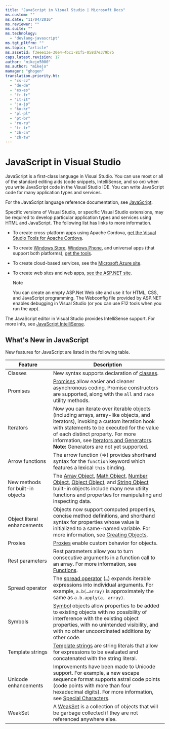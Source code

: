 ```yaml
---
title: "JavaScript in Visual Studio | Microsoft Docs"
ms.custom: ""
ms.date: "11/04/2016"
ms.reviewer: ""
ms.suite: ""
ms.technology: 
  - "devlang-javascript"
ms.tgt_pltfrm: ""
ms.topic: "article"
ms.assetid: f3eee13e-30e4-4bc1-81f5-058d7e379b75
caps.latest.revision: 17
author: "mikejo5000"
ms.author: "mikejo"
manager: "ghogen"
translation.priority.ht: 
  - "cs-cz"
  - "de-de"
  - "es-es"
  - "fr-fr"
  - "it-it"
  - "ja-jp"
  - "ko-kr"
  - "pl-pl"
  - "pt-br"
  - "ru-ru"
  - "tr-tr"
  - "zh-cn"
  - "zh-tw"
---
```

# JavaScript in Visual Studio
JavaScript is a first-class language in Visual Studio. You can use most or all of the standard editing aids (code snippets, IntelliSense, and so on) when you write JavaScript code in the Visual Studio IDE. You can write JavaScript code for many application types and services.  
  
 For the JavaScript language reference documentation, see [JavaScript](http://msdn.microsoft.com/library/d1et7k7c\(v=vs.94\).aspx).  
  
 Specific versions of Visual Studio, or specific Visual Studio extensions, may be required to develop particular application types and services using HTML and JavaScript. The following list has links to more information.  
  
-   To create cross-platform apps using Apache Cordova, [get the Visual Studio Tools for Apache Cordova](http://go.microsoft.com/fwlink/p/?LinkId=397606).  
  
-   To create [Windows Store](http://dev.windows.com/develop), [Windows Phone](http://dev.windows.com/develop), and universal apps (that support both platforms), [get the tools](http://dev.windows.com/en-us/develop/downloads).  
  
-   To create cloud-based services, see the [Microsoft Azure site](http://azure.microsoft.com/documentation/).  
  
-   To create web sites and web apps, [see the ASP.NET site](http://www.asp.net/get-started/websites).  
  
    > [!NOTE]
    >  You can create an empty ASP.Net Web site and use it for HTML, CSS, and JavaScript programming. The Webconfig file provided by ASP.NET enables debugging in Visual Studio (or you can use F12 tools when you run the app).  
  
 The JavaScript editor in Visual Studio provides IntelliSense support. For more info, see [JavaScript IntelliSense](../ide/javascript-intellisense.md).  
  
## What's New in JavaScript  
 New features for JavaScript are listed in the following table.  
  
|Feature|Description|  
|-------------|-----------------|  
|Classes|New syntax supports declaration of [classes](../Topic/class%20Statement%20\(JavaScript\).md).|  
|Promises|[Promises](../Topic/Promise%20Object%20\(JavaScript\).md) allow easier and cleaner asynchronous coding. Promise constructors are supported, along with the `all` and `race` utility methods.|  
|Iterators|Now you can iterate over iterable objects (including arrays, array-like objects, and iterators), invoking a custom iteration hook with statements to be executed for the value of each distinct property. For more information, see [Iterators and Generators](../Topic/Iterators%20and%20Generators%20\(JavaScript\).md). **Note:**  Generators are not yet supported.|  
|Arrow functions|The arrow function (=>) provides shorthand syntax for the `function` keyword which features a lexical `this` binding.|  
|New methods for built-in objects|The [Array Object](../Topic/Array%20Object%20\(JavaScript\).md), [Math Object](../Topic/Math%20Object%20\(JavaScript\).md), [Number Object](../Topic/Number%20Object%20\(JavaScript\).md), [Object Object](../Topic/Object%20Object%20\(JavaScript\).md), and [String Object](../Topic/String%20Object%20\(JavaScript\).md) built-in objects include many new utility functions and properties for manipulating and inspecting data.|  
|Object literal enhancements|Objects now support computed properties, concise method definitions, and shorthand syntax for properties whose value is initialized to a same-named variable. For more information, see [Creating Objects](../Topic/Creating%20Objects%20\(JavaScript\).md).|  
|Proxies|[Proxies](../Topic/Proxy%20Object%20\(JavaScript\).md) enable custom behavior for objects.|  
|Rest parameters|Rest parameters allow you to turn consecutive arguments in a function call to an array. For more information, see [Functions](../Topic/Functions%20\(JavaScript\).md).|  
|Spread operator|The [spread operator](../Topic/Spread%20Operator%20\(...\)%20\(JavaScript\).md) (`…`) expands iterable expressions into individual arguments. For example, `a.b(…array)` is approximately the same as `a.b.apply(a, array)`.|  
|Symbols|[Symbol](../Topic/Symbol%20Object%20\(JavaScript\).md) objects allow properties to be added to existing objects with no possibility of interference with the existing object properties, with no unintended visibility, and with no other uncoordinated additions by other code.|  
|Template strings|[Template strings](../Topic/Template%20Strings%20\(JavaScript\).md) are string literals that allow for expressions to be evaluated and concatenated with the string literal.|  
|Unicode enhancements|Improvements have been made to Unicode support. For example, a new escape sequence format supports astral code points (code points with more than four hexadecimal digits). For more information, see [Special Characters](../Topic/Special%20Characters%20\(JavaScript\).md).|  
|WeakSet|A [WeakSet](../Topic/WeakSet%20Object%20\(JavaScript\).md) is a collection of objects that will be garbage collected if they are not referenced anywhere else.|